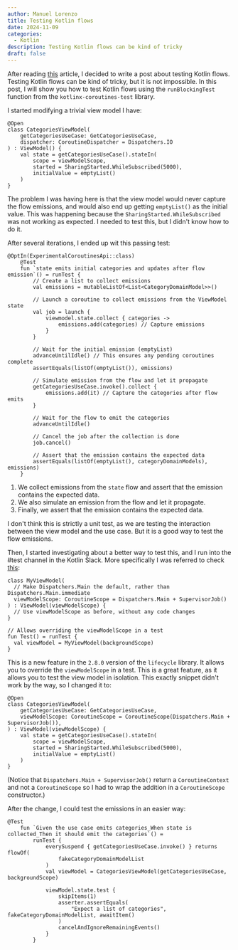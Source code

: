 ```yaml
---
author: Manuel Lorenzo
title: Testing Kotlin flows
date: 2024-11-09
categories:
  - Kotlin
description: Testing Kotlin flows can be kind of tricky
draft: false
---
```


After reading [this](https://proandroiddev.com/loading-initial-data-in-launchedeffect-vs-viewmodel-f1747c20ce62) article, I decided to write a post about testing Kotlin flows.
Testing Kotlin flows can be kind of tricky, but it is not impossible. In this post, I will show you how to test Kotlin flows using the `runBlockingTest` function from the `kotlinx-coroutines-test` library.

I started modifying a trivial view model I have:

```
@Open
class CategoriesViewModel(
    getCategoriesUseCase: GetCategoriesUseCase,
    dispatcher: CoroutineDispatcher = Dispatchers.IO
) : ViewModel() {
    val state = getCategoriesUseCase().stateIn(
        scope = viewModelScope,
        started = SharingStarted.WhileSubscribed(5000),
        initialValue = emptyList()
    )
}
```
The problem I was having here is that the view model would never capture the flow emissions, and would also end up getting `emptyList()` as the initial value. This was happening because the `SharingStarted.WhileSubscribed` was not working as expected. I needed to test this, but I didn't know how to do it.

After several iterations, I ended up wit this passing test:

```
@OptIn(ExperimentalCoroutinesApi::class)
    @Test
    fun `state emits initial categories and updates after flow emission`() = runTest {
        // Create a list to collect emissions
        val emissions = mutableListOf<List<CategoryDomainModel>>()

        // Launch a coroutine to collect emissions from the ViewModel state
        val job = launch {
            viewmodel.state.collect { categories ->
                emissions.add(categories) // Capture emissions
            }
        }

        // Wait for the initial emission (emptyList)
        advanceUntilIdle() // This ensures any pending coroutines complete
        assertEquals(listOf(emptyList()), emissions)

        // Simulate emission from the flow and let it propagate
        getCategoriesUseCase.invoke().collect {
            emissions.add(it) // Capture the categories after flow emits
        }

        // Wait for the flow to emit the categories
        advanceUntilIdle()

        // Cancel the job after the collection is done
        job.cancel()

        // Assert that the emission contains the expected data
        assertEquals(listOf(emptyList(), categoryDomainModels), emissions)
    }
```

1. We collect emissions from the `state` flow and assert that the emission contains the expected data.
2. We also simulate an emission from the flow and let it propagate.
3. Finally, we assert that the emission contains the expected data.

I don't think this is strictly a unit test, as we are testing the interaction between the view model and the use case. But it is a good way to test the flow emissions.

Then, I started investigating about a better way to test this, and I run into the  #test channel in the Kotlin Slack. More specifically I was referred to check [this](https://developer.android.com/jetpack/androidx/releases/lifecycle#2.8.0):

```
class MyViewModel(
  // Make Dispatchers.Main the default, rather than Dispatchers.Main.immediate
  viewModelScope: CoroutineScope = Dispatchers.Main + SupervisorJob()
) : ViewModel(viewModelScope) {
  // Use viewModelScope as before, without any code changes
}

// Allows overriding the viewModelScope in a test
fun Test() = runTest {
  val viewModel = MyViewModel(backgroundScope)
}
```

This is a new feature in the `2.8.0` version of the `lifecycle` library. It allows you to override the `viewModelScope` in a test. This is a great feature, as it allows you to test the view model in isolation.
This exactly snippet didn't work by the way, so I changed it to:

```
@Open
class CategoriesViewModel(
    getCategoriesUseCase: GetCategoriesUseCase,
    viewModelScope: CoroutineScope = CoroutineScope(Dispatchers.Main + SupervisorJob()),
) : ViewModel(viewModelScope) {
    val state = getCategoriesUseCase().stateIn(
        scope = viewModelScope,
        started = SharingStarted.WhileSubscribed(5000),
        initialValue = emptyList()
    )
}
```
(Notice that `Dispatchers.Main + SupervisorJob()` return a `CoroutineContext` and not a `CoroutineScope` so I had to wrap the addition in a `CoroutineScope` constructor.)

After the change, I could test the emissions in an easier way:

```
@Test
    fun `Given the use case emits categories_When state is collected_Then it should emit the categories`() =
        runTest {
            everySuspend { getCategoriesUseCase.invoke() } returns flowOf(
                fakeCategoryDomainModelList
            )
            val viewModel = CategoriesViewModel(getCategoriesUseCase, backgroundScope)

            viewModel.state.test {
                skipItems(1)
                asserter.assertEquals(
                    "Expect a list of categories", fakeCategoryDomainModelList, awaitItem()
                )
                cancelAndIgnoreRemainingEvents()
            }
        }
```
